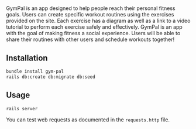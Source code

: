 # <Gym Pal backend >

GymPal is an app designed to help people reach their personal fitness goals. Users can create specific workout routines using the exercises provided on the site. Each exercise has a diagram as well as a link to a video tutorial to perform each exercise safely and effectively. GymPal is an app with the goal of making fitness a social experience. Users will be able to share their routines with other users and schedule workouts together! 



## Installation

```bash
bundle install gym-pal 
rails db:create db:migrate db:seed
```

## Usage

```bash
rails server
```

You can test web requests as documented in the `requests.http` file.



